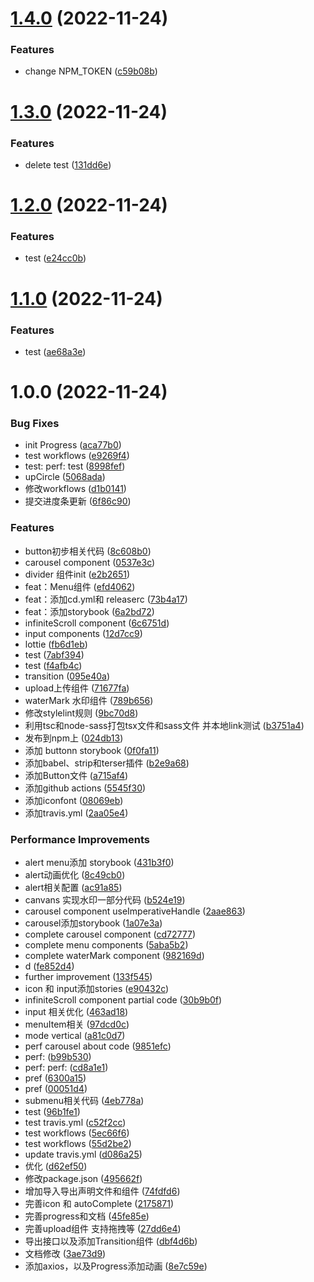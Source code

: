# [1.4.0](https://github.com/panyushan-jade/dui/compare/v1.3.0...v1.4.0) (2022-11-24)


### Features

* change NPM_TOKEN ([c59b08b](https://github.com/panyushan-jade/dui/commit/c59b08b75366ebc51c0c3581460dc8d38cfe0f55))

# [1.3.0](https://github.com/panyushan-jade/dui/compare/v1.2.0...v1.3.0) (2022-11-24)


### Features

* delete test ([131dd6e](https://github.com/panyushan-jade/dui/commit/131dd6e4f5437913e064aac8ca1f28415bf8eb76))

# [1.2.0](https://github.com/panyushan-jade/dui/compare/v1.1.0...v1.2.0) (2022-11-24)


### Features

* test ([e24cc0b](https://github.com/panyushan-jade/dui/commit/e24cc0be1fe5b8f5781f8139f79981d0af5898cd))

# [1.1.0](https://github.com/panyushan-jade/dui/compare/v1.0.0...v1.1.0) (2022-11-24)


### Features

* test ([ae68a3e](https://github.com/panyushan-jade/dui/commit/ae68a3eda02e50e8ec5888a013b9c8fcf0b4d661))

# 1.0.0 (2022-11-24)


### Bug Fixes

* init Progress ([aca77b0](https://github.com/panyushan-jade/dui/commit/aca77b08d74883094134e64f4a9921bf3a47cdb3))
* test workflows ([e9269f4](https://github.com/panyushan-jade/dui/commit/e9269f42427ae3f86b3f7d15796723e806c9063c))
* test: perf: test ([8998fef](https://github.com/panyushan-jade/dui/commit/8998fef6f978dbcaca21bd12ca4fd09d795edda9))
* upCircle ([5068ada](https://github.com/panyushan-jade/dui/commit/5068adaec413d4933016b5ca8fa0459df4e35fd4))
* 修改workflows ([d1b0141](https://github.com/panyushan-jade/dui/commit/d1b0141d2e8f80330178e69fae6c62b0e3dd663b))
* 提交进度条更新 ([6f86c90](https://github.com/panyushan-jade/dui/commit/6f86c9025712e90876298d9e06fe5d6630452143))


### Features

* button初步相关代码 ([8c608b0](https://github.com/panyushan-jade/dui/commit/8c608b0a64211adaf04d107e29fcba2e423efcfc))
* carousel component ([0537e3c](https://github.com/panyushan-jade/dui/commit/0537e3cc2bd188fd5a59d1759a4adc4be35b2e32))
* divider 组件init ([e2b2651](https://github.com/panyushan-jade/dui/commit/e2b2651667d8e685bcedf61909c2efdd483a695d))
* feat：Menu组件 ([efd4062](https://github.com/panyushan-jade/dui/commit/efd4062e71d12014ef99e78a1f5b746a4dcb84a7))
* feat：添加cd.yml和 releaserc ([73b4a17](https://github.com/panyushan-jade/dui/commit/73b4a17588b9513762ad91f76891ccc25afad929))
* feat：添加storybook ([6a2bd72](https://github.com/panyushan-jade/dui/commit/6a2bd72268290e25ca42b715c933477e21c5e020))
* infiniteScroll component ([6c6751d](https://github.com/panyushan-jade/dui/commit/6c6751da49386ce259c20c4fdcac17a34496e00d))
* input components ([12d7cc9](https://github.com/panyushan-jade/dui/commit/12d7cc9e985037173a28a40a0932bfb85ed09446))
* lottie ([fb6d1eb](https://github.com/panyushan-jade/dui/commit/fb6d1eb9b5b0660dd63dc1d60d994d6e624b1cac))
* test ([7abf394](https://github.com/panyushan-jade/dui/commit/7abf3944ee7cb07dd323f74f61a86d93c05b1131))
* test ([f4afb4c](https://github.com/panyushan-jade/dui/commit/f4afb4cf85a152a9b7fe785ba04629384f00c651))
* transition ([095e40a](https://github.com/panyushan-jade/dui/commit/095e40a989a853f03581535529013d42960b6269))
* upload上传组件 ([71677fa](https://github.com/panyushan-jade/dui/commit/71677fac2cc1cfcd522a46dcf196f6da18c2c0c8))
* waterMark 水印组件 ([789b656](https://github.com/panyushan-jade/dui/commit/789b6561cdc5004d08efe52dfb6b4858406888e8))
* 修改stylelint规则 ([9bc70d8](https://github.com/panyushan-jade/dui/commit/9bc70d81b9f6e8ffa9c0a36428d56dadf84a8b3e))
* 利用tsc和node-sass打包tsx文件和sass文件 并本地link测试 ([b3751a4](https://github.com/panyushan-jade/dui/commit/b3751a4f9a08ee3acd2a79041fee1921b1e42b1e))
* 发布到npm上 ([024db13](https://github.com/panyushan-jade/dui/commit/024db135219a777c505229ac5e695cd57196b20b))
* 添加 buttonn storybook ([0f0fa11](https://github.com/panyushan-jade/dui/commit/0f0fa118ae01b09ff9c17d16b411222f1f5f2c29))
* 添加babel、strip和terser插件 ([b2e9a68](https://github.com/panyushan-jade/dui/commit/b2e9a688411768cee6f47cdd145cb98a9ba828a3))
* 添加Button文件 ([a715af4](https://github.com/panyushan-jade/dui/commit/a715af44d1bbcdc14608f9e14b2712c0cbba4428))
* 添加github actions ([5545f30](https://github.com/panyushan-jade/dui/commit/5545f305663ecc5109ec80932aee7c5de70222d2))
* 添加iconfont ([08069eb](https://github.com/panyushan-jade/dui/commit/08069eb0dde8ebf6225c7862562d7737e839159c))
* 添加travis.yml ([2aa05e4](https://github.com/panyushan-jade/dui/commit/2aa05e4d7ba162aed7f92c28bca5322aaf3995ed))


### Performance Improvements

* alert menu添加 storybook ([431b3f0](https://github.com/panyushan-jade/dui/commit/431b3f01681269eb2a737cf49636fc7774dedcff))
* alert动画优化 ([8c49cb0](https://github.com/panyushan-jade/dui/commit/8c49cb0a3f9e18fa609dc170007a1b6c6f114d88))
* alert相关配置 ([ac91a85](https://github.com/panyushan-jade/dui/commit/ac91a855bb32427d9cac019466e2ede9e4245a46))
* canvans 实现水印一部分代码 ([b524e19](https://github.com/panyushan-jade/dui/commit/b524e19372446f83d315fbca8475d5232ac76c21))
* carousel component useImperativeHandle ([2aae863](https://github.com/panyushan-jade/dui/commit/2aae8632fbe616713ec748747b19552d030666bd))
* carousel添加storybook ([1a07e3a](https://github.com/panyushan-jade/dui/commit/1a07e3aabf889b33910fbaa225a20eee54462b29))
* complete carousel component ([cd72777](https://github.com/panyushan-jade/dui/commit/cd727778c495ff369c44868c2f5da67fa0e32833))
* complete menu components ([5aba5b2](https://github.com/panyushan-jade/dui/commit/5aba5b2ea9809ded3e377c36264b9547620ff02f))
* complete waterMark component ([982169d](https://github.com/panyushan-jade/dui/commit/982169de803c75cbb2f8d8a4caaeb724231873ab))
* d ([fe852d4](https://github.com/panyushan-jade/dui/commit/fe852d40e3b79a050c7e1aacb847322063b72ccd))
* further improvement ([133f545](https://github.com/panyushan-jade/dui/commit/133f545c05b6674521568f17c5ac84c9f5471e06))
* icon 和 input添加stories ([e90432c](https://github.com/panyushan-jade/dui/commit/e90432c68fe6f7eaf9d829f0b7a9562b7344a7ea))
* infiniteScroll component partial code ([30b9b0f](https://github.com/panyushan-jade/dui/commit/30b9b0fb46e948868f9d9d5cc6757f12fef77f8a))
* input 相关优化 ([463ad18](https://github.com/panyushan-jade/dui/commit/463ad182596a84eb496be67d615c0098c8b075a4))
* menuItem相关 ([97dcd0c](https://github.com/panyushan-jade/dui/commit/97dcd0cd89374b2b16682005987a52eb1e661be1))
* mode vertical ([a81c0d7](https://github.com/panyushan-jade/dui/commit/a81c0d79937bbd47efa7b036729ae2407b98e89a))
* perf carousel about code ([9851efc](https://github.com/panyushan-jade/dui/commit/9851efc8a0c0cfac4b4b32bf151419de782a098e))
* perf: ([b99b530](https://github.com/panyushan-jade/dui/commit/b99b5307877a7113a87099691e9de36665924eb9))
* perf: perf: ([cd8a1e1](https://github.com/panyushan-jade/dui/commit/cd8a1e1d1913ae8527e6364a8c623ce47cff0f84))
* pref ([6300a15](https://github.com/panyushan-jade/dui/commit/6300a151b3991feb9d6eece433adadc0caa61144))
* pref ([00051d4](https://github.com/panyushan-jade/dui/commit/00051d4a7c9b00567153b10376d5bfcacad20bca))
* submenu相关代码 ([4eb778a](https://github.com/panyushan-jade/dui/commit/4eb778aea99ccaee53cbb352e8df70f58d1da2d3))
* test ([96b1fe1](https://github.com/panyushan-jade/dui/commit/96b1fe189acab3016f9cb77e7ea6d8ef6774fe19))
* test travis.yml ([c52f2cc](https://github.com/panyushan-jade/dui/commit/c52f2cc83fe21cab06ad2d1f0e2f3c54a97a55a0))
* test workflows ([5ec66f6](https://github.com/panyushan-jade/dui/commit/5ec66f6a2afa3dc4eab65e7cc02709046285ea65))
* test workflows ([55d2be2](https://github.com/panyushan-jade/dui/commit/55d2be2ee0597acfed1d9c2b0d9a33fec3964469))
* update travis.yml ([d086a25](https://github.com/panyushan-jade/dui/commit/d086a25fffa16a12f0b75132268d6fa4a0d5c034))
* 优化 ([d62ef50](https://github.com/panyushan-jade/dui/commit/d62ef5090ed8b73e92415b1faa292344a2ada9ec))
* 修改package.json ([495662f](https://github.com/panyushan-jade/dui/commit/495662f63dd2fe0a7a5c5b34132b553f3f812468))
* 增加导入导出声明文件和组件 ([74fdfd6](https://github.com/panyushan-jade/dui/commit/74fdfd6fe3a83c926f8306956fc9226220582224))
* 完善icon 和 autoComplete ([2175871](https://github.com/panyushan-jade/dui/commit/21758719ec4d2f3b4dddcbcb0c1322f4bbb78698))
* 完善progress和文档 ([45fe85e](https://github.com/panyushan-jade/dui/commit/45fe85e587fcf202b11f13ec052f0ea90e1c1a65))
* 完善upload组件 支持拖拽等 ([27dd6e4](https://github.com/panyushan-jade/dui/commit/27dd6e475fe206a2e7b24df94de05721545450a7))
* 导出接口以及添加Transition组件 ([dbf4d6b](https://github.com/panyushan-jade/dui/commit/dbf4d6bf0dd6717932f30d774c5fb4555dcb0b4b))
* 文档修改 ([3ae73d9](https://github.com/panyushan-jade/dui/commit/3ae73d90b0a2e83b73e0fe0467f1195159931b1e))
* 添加axios，以及Progress添加动画 ([8e7c59e](https://github.com/panyushan-jade/dui/commit/8e7c59ee57e6a4287abb31d09adf28bc9ea648ed))
